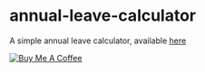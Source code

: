 # annual-leave-calculator
A simple annual leave calculator, available [here](https://benmccallum.net/annual-leave-calculator/)

<a href="https://www.buymeacoffee.com/benmccallum" target="_blank"><img src="https://www.buymeacoffee.com/assets/img/custom_images/orange_img.png" alt="Buy Me A Coffee" ></a>
